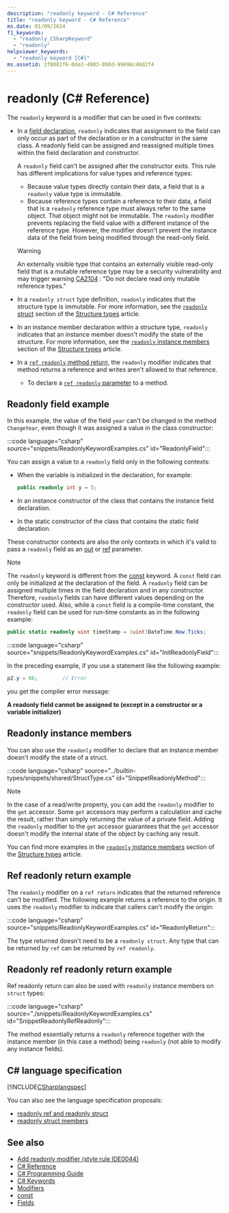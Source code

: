 ```yaml
---
description: "readonly keyword - C# Reference"
title: "readonly keyword - C# Reference"
ms.date: 01/09/2024
f1_keywords:
  - "readonly_CSharpKeyword"
  - "readonly"
helpviewer_keywords:
  - "readonly keyword [C#]"
ms.assetid: 2f8081f6-0de2-4903-898d-99696c48d2f4
---
```

# readonly (C# Reference)

The `readonly` keyword is a modifier that can be used in five contexts:

- In a [field declaration](#readonly-field-example), `readonly` indicates that assignment to the field can only occur as part of the declaration or in a constructor in the same class. A readonly field can be assigned and reassigned multiple times within the field declaration and constructor.

  A `readonly` field can't be assigned after the constructor exits. This rule has different implications for value types and reference types:

  - Because value types directly contain their data, a field that is a  `readonly` value type is immutable.
  - Because reference types contain a reference to their data, a field that is a `readonly` reference type must always refer to the same object. That object might not be immutable. The `readonly` modifier prevents replacing the field value with a different instance of the reference type. However, the modifier doesn't prevent the instance data of the field from being modified through the read-only field.

  > [!WARNING]
  > An externally visible type that contains an externally visible read-only field that is a mutable reference type may be a security vulnerability and may trigger warning [CA2104](/visualstudio/code-quality/ca2104) : "Do not declare read only mutable reference types."

- In a `readonly struct` type definition, `readonly` indicates that the structure type is immutable. For more information, see the [`readonly` struct](../builtin-types/struct.md#readonly-struct) section of the [Structure types](../builtin-types/struct.md) article.
- In an instance member declaration within a structure type, `readonly` indicates that an instance member doesn't modify the state of the structure. For more information, see the [`readonly` instance members](../builtin-types/struct.md#readonly-instance-members) section of the [Structure types](../builtin-types/struct.md) article.
- In a [`ref readonly` method return](#ref-readonly-return-example), the `readonly` modifier indicates that method returns a reference and writes aren't allowed to that reference.
  - To declare a [`ref readonly` parameter](method-parameters.md#ref-readonly-modifier) to a method.

## Readonly field example

In this example, the value of the field `year` can't be changed in the method `ChangeYear`, even though it was assigned a value in the class constructor:

:::code language="csharp" source="snippets/ReadonlyKeywordExamples.cs" id="ReadonlyField":::

You can assign a value to a `readonly` field only in the following contexts:

- When the variable is initialized in the declaration, for example:

  ```csharp
  public readonly int y = 5;
  ```

- In an instance constructor of the class that contains the instance field declaration.
- In the static constructor of the class that contains the static field declaration.

These constructor contexts are also the only contexts in which it's valid to pass a `readonly` field as an [out](method-parameters.md#out-parameter-modifier) or [ref](ref.md) parameter.

> [!NOTE]
> The `readonly` keyword is different from the [const](const.md) keyword. A `const` field can only be initialized at the declaration of the field. A `readonly` field can be assigned multiple times in the field declaration and in any constructor. Therefore, `readonly` fields can have different values depending on the constructor used. Also, while a `const` field is a compile-time constant, the `readonly` field can be used for run-time constants as in the following example:
>
> ```csharp
> public static readonly uint timeStamp = (uint)DateTime.Now.Ticks;
> ```

:::code language="csharp" source="snippets/ReadonlyKeywordExamples.cs" id="InitReadonlyField":::

In the preceding example, if you use a statement like the following example:

```csharp
p2.y = 66;        // Error
```

you get the compiler error message:

**A readonly field cannot be assigned to (except in a constructor or a variable initializer)**

## Readonly instance members

You can also use the `readonly` modifier to declare that an instance member doesn't modify the state of a struct.

:::code language="csharp" source="../builtin-types/snippets/shared/StructType.cs" id="SnippetReadonlyMethod":::

> [!NOTE]
> In the case of a read/write property, you can add the `readonly` modifier to the `get` accessor. Some `get` accessors may perform a calculation and cache the result, rather than simply returning the value of a private field. Adding the `readonly` modifier to the `get` accessor guarantees that the `get` accessor doesn't modify the internal state of the object by caching any result.

You can find more examples in the [`readonly` instance members](../builtin-types/struct.md#readonly-instance-members) section of the [Structure types](../builtin-types/struct.md) article.

## Ref readonly return example

The `readonly` modifier on a `ref return` indicates that the returned reference can't be modified. The following example returns a reference to the origin. It uses the `readonly` modifier to indicate that callers can't modify the origin:

:::code language="csharp" source="snippets/ReadonlyKeywordExamples.cs" id="ReadonlyReturn":::

The type returned doesn't need to be a `readonly struct`. Any type that can be returned by `ref` can be returned by `ref readonly`.

## Readonly ref readonly return example

Ref readonly return can also be used with `readonly` instance members on `struct` types:

:::code language="csharp" source="./snippets/ReadonlyKeywordExamples.cs" id="SnippetReadonlyRefReadonly":::

The method essentially returns a `readonly` reference together with the instance member (in this case a method) being `readonly` (not able to modify any instance fields).

## C# language specification

[!INCLUDE[CSharplangspec](~/includes/csharplangspec-md.md)]

You can also see the language specification proposals:

- [readonly ref and readonly struct](~/_csharplang/proposals/csharp-7.2/readonly-ref.md)
- [readonly struct members](~/_csharplang/proposals/csharp-8.0/readonly-instance-members.md)

## See also

- [Add readonly modifier (style rule IDE0044)](../../../fundamentals/code-analysis/style-rules/ide0044.md)
- [C# Reference](../index.md)
- [C# Programming Guide](../../programming-guide/index.md)
- [C# Keywords](index.md)
- [Modifiers](index.md)
- [const](const.md)
- [Fields](../../programming-guide/classes-and-structs/fields.md)
